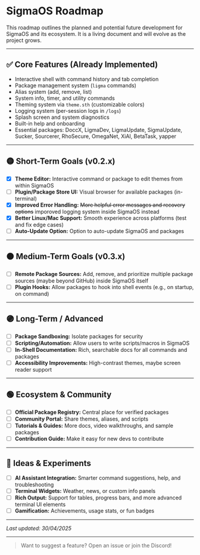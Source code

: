 # SigmaOS Roadmap

This roadmap outlines the planned and potential future development for SigmaOS and its ecosystem. It is a living document and will evolve as the project grows.

---

## ✅ Core Features (Already Implemented)
- Interactive shell with command history and tab completion
- Package management system (`ligma` commands)
- Alias system (add, remove, list)
- System info, timer, and utility commands
- Theming system via `theme.sth` (customizable colors)
- Logging system (per-session logs in `/logs`)
- Splash screen and system diagnostics
- Built-in help and onboarding
- Essential packages: DoccX, LigmaDev, LigmaUpdate, SigmaUpdate, Sucker, Sourcerer, RhoSecure, OmegaNet, XiAI, BetaTask, yapper

---

## 🟡 Short-Term Goals (v0.2.x)
- [x] **Theme Editor:** Interactive command or package to edit themes from within SigmaOS
- [ ] **Plugin/Package Store UI:** Visual browser for available packages (in-terminal)
- [x] **Improved Error Handling:** ~~More helpful error messages and recovery options~~ imporoved logging system inside SigmaOS instead
- [x] **Better Linux/Mac Support:** Smooth experience across platforms (test and fix edge cases)
- [ ] **Auto-Update Option:** Option to auto-update SigmaOS and packages

---

## 🟠 Medium-Term Goals (v0.3.x)
- [ ] **Remote Package Sources:** Add, remove, and prioritize multiple package sources (maybe beyond GitHub) inside SigmaOS itself
- [ ] **Plugin Hooks:** Allow packages to hook into shell events (e.g., on startup, on command)

---

## 🟣 Long-Term / Advanced
- [ ] **Package Sandboxing:** Isolate packages for security
- [ ] **Scripting/Automation:** Allow users to write scripts/macros in SigmaOS
- [ ] **In-Shell Documentation:** Rich, searchable docs for all commands and packages
- [ ] **Accessibility Improvements:** High-contrast themes, maybe screen reader support

---

## 🟢 Ecosystem & Community
- [ ] **Official Package Registry:** Central place for verified packages
- [ ] **Community Portal:** Share themes, aliases, and scripts
- [ ] **Tutorials & Guides:** More docs, video walkthroughs, and sample packages
- [ ] **Contribution Guide:** Make it easy for new devs to contribute

---

## 📝 Ideas & Experiments
- [ ] **AI Assistant Integration:** Smarter command suggestions, help, and troubleshooting
- [ ] **Terminal Widgets:** Weather, news, or custom info panels
- [ ] **Rich Output:** Support for tables, progress bars, and more advanced terminal UI elements
- [ ] **Gamification:** Achievements, usage stats, or fun badges

---

*Last updated: 30/04/2025*

---

> Want to suggest a feature? Open an issue or join the Discord!